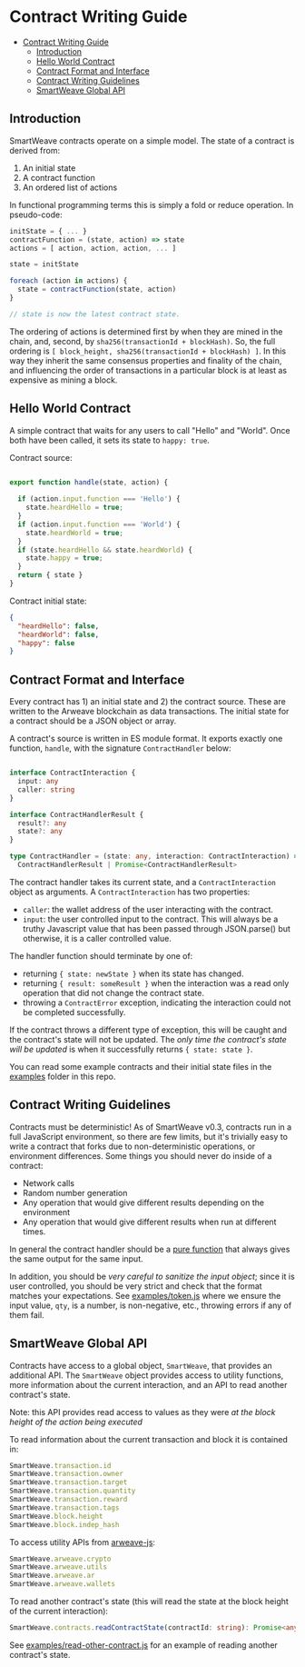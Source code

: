# Contract Writing Guide

- [Contract Writing Guide](#contract-writing-guide)
  - [Introduction](#introduction)
  - [Hello World Contract](#hello-world-contract)
  - [Contract Format and Interface](#contract-format-and-interface)
  - [Contract Writing Guidelines](#contract-writing-guidelines)
  - [SmartWeave Global API](#smartweave-global-api)

## Introduction

SmartWeave contracts operate on a simple model. The state of a contract is derived from:

1. An initial state
2. A contract function
3. An ordered list of actions

In functional programming terms this is simply a fold or reduce operation. In pseudo-code:

```javascript
initState = { ... }
contractFunction = (state, action) => state
actions = [ action, action, action, ... ]

state = initState

foreach (action in actions) {
  state = contractFunction(state, action)
}

// state is now the latest contract state.
```

The ordering of actions is determined first by when they are mined in the chain, and, second, by `sha256(transactionId + blockHash)`. So, the full ordering is `[ block_height, sha256(transactionId + blockHash) ]`. In this way they inherit the same consensus properties and finality of the chain, and influencing the order of transactions in a particular block is at least as expensive as mining a block.

## Hello World Contract

A simple contract that waits for any users to call "Hello" and "World". Once both have been called, it sets its state to `happy: true`.

Contract source:

```javascript

export function handle(state, action) {
  
  if (action.input.function === 'Hello') {
    state.heardHello = true;
  }
  if (action.input.function === 'World') {
    state.heardWorld = true;
  }
  if (state.heardHello && state.heardWorld) {
    state.happy = true;
  }
  return { state }
}
```

Contract initial state:

```json
{
  "heardHello": false,
  "heardWorld": false,
  "happy": false
}
```

## Contract Format and Interface

Every contract has 1) an initial state and 2) the contract source. These are written to the Arweave blockchain as data transactions. The initial state for a contract should be a JSON object or array.

A contract's source is written in ES module format. It exports exactly one function, `handle`, with the signature `ContractHandler` below:

```typescript

interface ContractInteraction {
  input: any
  caller: string
}

interface ContractHandlerResult {
  result?: any
  state?: any
}

type ContractHandler = (state: any, interaction: ContractInteraction) =>
  ContractHandlerResult | Promise<ContractHandlerResult>

```

The contract handler takes its current state, and a `ContractInteraction` object as arguments. A `ContractInteraction` has two properties:

- `caller`: the wallet address of the user interacting with the contract.
- `input`: the user controlled input to the contract. This will always be a truthy Javascript value that has been passed through JSON.parse() but otherwise, it is a caller controlled value.

The handler function should terminate by one of:

- returning `{ state: newState }` when its state has changed.
- returning `{ result: someResult }` when the interaction was a read only operation that did not change the contract state.
- throwing a `ContractError` exception, indicating the interaction could not be completed successfully.

If the contract throws a different type of exception, this will be caught and the contract's state will not be updated. The *only time the contract's state will be updated* is when it successfully returns `{ state: state }`.

You can read some example contracts and their initial state files in the [examples](examples/) folder in this repo.

## Contract Writing Guidelines

Contracts must be deterministic! As of SmartWeave v0.3, contracts run in a full JavaScript environment, so there are few limits, but it's trivially easy to write a contract that forks due to non-deterministic operations, or environment differences. Some things you should never do inside of a contract:

- Network calls
- Random number generation
- Any operation that would give different results depending on the environment
- Any operation that would give different results when run at different times.

In general the contract handler should be a [pure function](https://en.wikipedia.org/wiki/Pure_function) that always gives the same output for the same input.

In addition, you should be *very careful to sanitize the input object*; since it is user controlled, you should be very strict and check that the format matches your expectations. See [examples/token.js](examples/token.js) where we ensure the input value, `qty`, is a number, is non-negative, etc., throwing errors if any of them fail.

## SmartWeave Global API

Contracts have access to a global object, `SmartWeave`, that provides an additional API. The `SmartWeave` object provides access to utility functions, more information about the current interaction, and an API to read another contract's state.

Note: this API provides read access to values as they were *at the block height of the action being executed* 

To read information about the current transaction and block it is contained in:

```javascript
SmartWeave.transaction.id  
SmartWeave.transaction.owner
SmartWeave.transaction.target
SmartWeave.transaction.quantity
SmartWeave.transaction.reward
SmartWeave.transaction.tags
SmartWeave.block.height
SmartWeave.block.indep_hash
```

To access utility APIs from [arweave-js](https://github.com/ArweaveTeam/arweave-js):

```javascript
SmartWeave.arweave.crypto
SmartWeave.arweave.utils
SmartWeave.arweave.ar
SmartWeave.arweave.wallets
```

To read another contract's state (this will read the state at the block height of the current interaction):

```typescript
SmartWeave.contracts.readContractState(contractId: string): Promise<any>
```

See [examples/read-other-contract.js](examples/read-other-contract.js) for an example of reading another contract's state.
